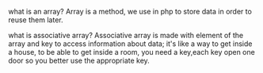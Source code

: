 what is an array?
Array is a method, we use in php to store data in order to reuse them later.

what is associative array?
Associative array is made with element of the array and key to access information about data;
it's like a way to get inside a house, to be able to get inside a room, you need a key,each key open one door so you better use the appropriate key.